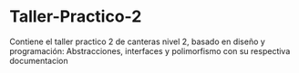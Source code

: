 # Taller-Practico-2
Contiene el taller practico 2 de canteras nivel 2, basado en  diseño y programación: Abstracciones, interfaces y polimorfismo con su respectiva documentacion
